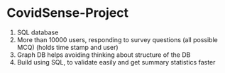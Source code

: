 # CovidSense-Project

1. SQL database
2. More than 10000 users, responding to survey questions (all possible MCQ) (holds time stamp and user)
3. Graph DB helps avoiding thinking about structure of the DB
4. Build using SQL, to validate easily and get summary statistics faster
